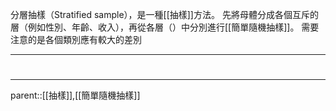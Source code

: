 分層抽樣（Stratified sample），是一種[[抽樣]]方法。
先將母體分成各個互斥的層（例如性別、年齡、收入），再從各層（）中分別進行[[簡單隨機抽樣]]。
需要注意的是各個類別應有較大的差別
- - -
# 
- - -
parent::[[抽樣]],[[簡單隨機抽樣]]